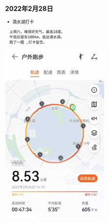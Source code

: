 ## 2022年2月28日
- 滴水湖打卡
```
  上周六，难得好天气，最高18度。
  午饭后驱车100km，抵达滴水湖。
  跑了一圈 ,打卡留念。
```
![打卡](../img/20220228.jpg)
